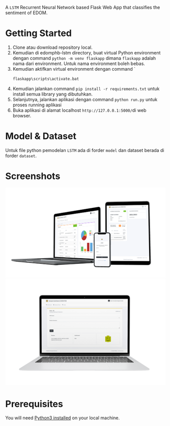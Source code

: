  A `LSTM` Recurrent Neural Network based Flask Web App that classifies the sentiment of EDOM.
# Getting Started
1. Clone atau download repository local.
2. Kemudian di edomphb-lstm directory, buat virtual Python environment dengan command `python -m venv flaskapp` dimana `flaskapp` adalah nama dari environment. Untuk nama environment boleh bebas.
3. Kemudian aktifkan virtual environment dengan command        `
    ```bash                 
    flaskapp\scripts\activate.bat
    ```
4. Kemudian jalankan command `pip install -r requirements.txt` untuk install semua library yang dibutuhkan.
5. Selanjutnya, jalankan aplikasi dengan command `python run.py` untuk proses running aplikasi
8. Buka aplikasi di alamat localhost `http://127.0.0.1:5000/`di web browser.

# Model & Dataset
Untuk file python pemodelan `LSTM` ada di forder `model` dan dataset berada di forder `dataset`. 

# Screenshots
 <img src="https://github.com/umarulkhak/edomphb-lstm/blob/main/ss/Picture1.png"> <img src="https://github.com/umarulkhak/edomphb-lstm/blob/main/ss/Picture2.png">

# Prerequisites
You will need [Python3 installed](https://www.python.org/downloads/) on your local machine.
